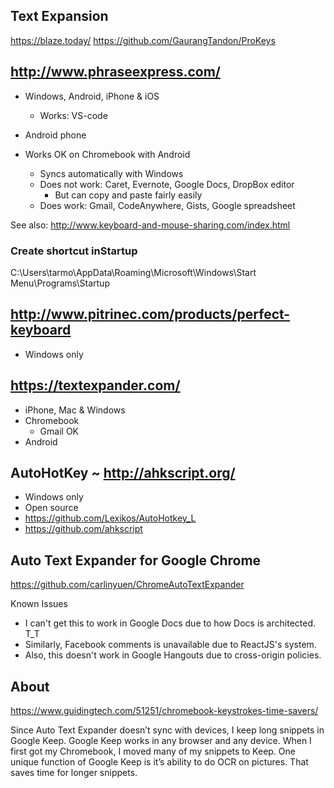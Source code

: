 

## Text Expansion

https://blaze.today/
https://github.com/GaurangTandon/ProKeys



## http://www.phraseexpress.com/


* Windows, Android, iPhone & iOS
	* Works: VS-code
* Android phone

* Works OK on Chromebook with Android
	* Syncs automatically with Windows
	* Does not work: Caret, Evernote, Google Docs, DropBox editor
		* But can copy and paste fairly easily
	* Does work: Gmail, CodeAnywhere, Gists, Google spreadsheet

See also: http://www.keyboard-and-mouse-sharing.com/index.html

### Create shortcut inStartup

C:\Users\tarmo\AppData\Roaming\Microsoft\Windows\Start Menu\Programs\Startup



## http://www.pitrinec.com/products/perfect-keyboard

* Windows only


## https://textexpander.com/

* iPhone, Mac & Windows
* Chromebook
	* Gmail OK
* Android


## AutoHotKey ~ http://ahkscript.org/

* Windows only
* Open source
* https://github.com/Lexikos/AutoHotkey_L
* https://github.com/ahkscript




## Auto Text Expander for Google Chrome

https://github.com/carlinyuen/ChromeAutoTextExpander

Known Issues
* I can't get this to work in Google Docs due to how Docs is architected. T_T
* Similarly, Facebook comments is unavailable due to ReactJS's system.
* Also, this doesn't work in Google Hangouts due to cross-origin policies.

## About

https://www.guidingtech.com/51251/chromebook-keystrokes-time-savers/

Since Auto Text Expander doesn’t sync with devices, I keep long snippets in Google Keep. Google Keep works in any browser and any device. When I first got my Chromebook, I moved many of my snippets to Keep. One unique function of Google Keep is it’s ability to do OCR on pictures. That saves time for longer snippets.